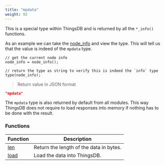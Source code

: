 ```yaml
---
title: "mpdata"
weight: 92
---
```



This is a special type within ThingsDB and is returned by all the `*_info()` functions.

As an example we can take the [node_info](../../node-api/node_info) and view the type. This will tell us that the value is indeed of the `mpdata` type.

```thingsdb,json_response,@n
// get the current node info
node_info = node_info();

// return the type as string to verify this is indeed the `info` type
type(node_info);
```

> Return value in JSON format

```json
"mpdata"
```

The `mpdata` type is also returned by default from all modules. This way ThingsDB does not require to load responses into memory if nothing has to be done with the result.

### Functions

Function | Description
------ | -----------
[len](./len) | Return the length of the data in bytes.
[load](./load) | Load the data into ThingsDB.
